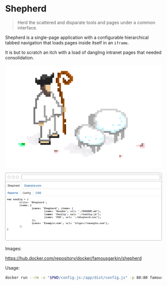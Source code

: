 # Shepherd

> Herd the scattered and disparate tools and pages under a common interface.

Shepherd is a single-page application with a configurable hierarchical tabbed navigation that loads pages inside itself in an `iframe`.

It is but to scratch an itch with a load of dangling intranet pages that needed consolidation.

![](assets/shepherd.png)

![](assets/example.png)

Images:

https://hub.docker.com/repository/docker/famousgarkin/shepherd

Usage:

```sh
docker run --rm -v "$PWD/config.js:/app/dist/config.js" -p 80:80 famousgarkin/shepherd
```

